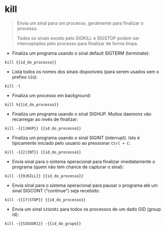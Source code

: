 # kill

> Envia um sinal para um processo, geralmente para finalizar o processo.
>>
> Todos os sinais exceto pelo SIGKILL e SIGSTOP podem ser interceptados pelo processo para finalizar de forma limpa.

- Finaliza um programa usando o sinal default SIGTERM (terminate):

`kill {{id_do_processo}}`

- Lista todos os nomes dos sinais disponíveis (para serem usados sem o prefixo `SIG`):

`kill -l`

- Finaliza um processo em background:

`kill %{{id_do_processo}}`

- Finaliza um programa usando o sinal SIGHUP. Muitos daemons vão recarregar ao invés de finalizar:

`kill -{{1|HUP}} {{id_do_processo}}`

- Finaliza um programa usando o sinal SIGINT (interrupt). Isto é tipicamente iniciado pelo usuário ao pressionar `Ctrl + C`:

`kill -{{2|INT}} {{id_do_processo}}`

- Envia sinal para o sistema operacional para finalizar imediatamente o programa (quem não tem chance de capturar o sinal):

`kill -{{9|KILL}} {{id_do_processo}}`

- Envia sinal para o sistema operacional para pausar o programa até um sinal SIGCONT ("continue") seja recebido:

`kill -{{17|STOP}} {{id_do_processo}}`

- Envia um sinal `SIGUSR1` para todos os processos de um dado GID (group id):

`kill -{{SIGUSR1}} -{{id_do_grupo}}`